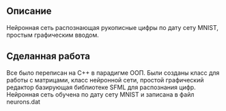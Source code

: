 ## Описание
Нейронная сеть распознающая рукописные цифры по дату сету  MNIST, простым графическим вводом.
## Сделанная работа
Все было переписан на С++ в парадигме ООП. Были созданы класс для работы с матрицами, класс нейронной сети, простой графический редактор базирующая библиотеке SFML для распознания цифр. Нейронная сеть обучена по дату сету MNIST и записана в   файл neurons.dat 